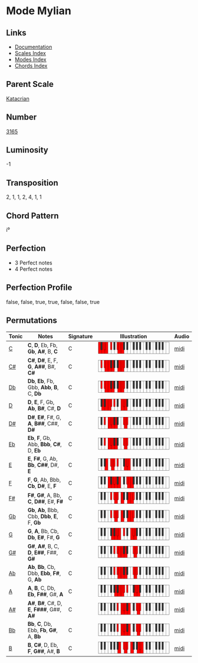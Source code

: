 # Mode Mylian

## Links

- [Documentation](README.md)
- [Scales Index](Scales.md)
- [Modes Index](Modes.md)
- [Chords Index](Chords.md)

## Parent Scale

[Katacrian](ScaleKatacrian.md)

## Number

[3165](https://ianring.com/musictheory/scales/3165)

## Luminosity

-1

## Transposition

2, 1, 1, 2, 4, 1, 1

## Chord Pattern

i⁰

## Perfection

- 3 Perfect notes
- 4 Perfect notes

## Perfection Profile

false, false, true, true, false, false, true

## Permutations

| Tonic | Notes | Signature | Illustration | Audio |
|-------|-------|-----------|--------------|-------|
| [C](ModeCNaturalMylian.md) | **C**, **D**, Eb, Fb, **Gb**, **A#**, B, **C** | C | ![CNaturalMylian](ModeCNaturalMylian.png) | [midi](https://github.com/edipermadi/music/blob/main/docs/ModeCNaturalMylian.mid?raw=true) |
| [C#](ModeCSharpMylian.md) | **C#**, **D#**, E, F, **G**, **A##**, B#, **C#** | C | ![CSharpMylian](ModeCSharpMylian.png) | [midi](https://github.com/edipermadi/music/blob/main/docs/ModeCSharpMylian.mid?raw=true) |
| [Db](ModeDFlatMylian.md) | **Db**, **Eb**, Fb, Gbb, **Abb**, **B**, C, **Db** | C | ![DFlatMylian](ModeDFlatMylian.png) | [midi](https://github.com/edipermadi/music/blob/main/docs/ModeDFlatMylian.mid?raw=true) |
| [D](ModeDNaturalMylian.md) | **D**, **E**, F, Gb, **Ab**, **B#**, C#, **D** | C | ![DNaturalMylian](ModeDNaturalMylian.png) | [midi](https://github.com/edipermadi/music/blob/main/docs/ModeDNaturalMylian.mid?raw=true) |
| [D#](ModeDSharpMylian.md) | **D#**, **E#**, F#, G, **A**, **B##**, C##, **D#** | C | ![DSharpMylian](ModeDSharpMylian.png) | [midi](https://github.com/edipermadi/music/blob/main/docs/ModeDSharpMylian.mid?raw=true) |
| [Eb](ModeEFlatMylian.md) | **Eb**, **F**, Gb, Abb, **Bbb**, **C#**, D, **Eb** | C | ![EFlatMylian](ModeEFlatMylian.png) | [midi](https://github.com/edipermadi/music/blob/main/docs/ModeEFlatMylian.mid?raw=true) |
| [E](ModeENaturalMylian.md) | **E**, **F#**, G, Ab, **Bb**, **C##**, D#, **E** | C | ![ENaturalMylian](ModeENaturalMylian.png) | [midi](https://github.com/edipermadi/music/blob/main/docs/ModeENaturalMylian.mid?raw=true) |
| [F](ModeFNaturalMylian.md) | **F**, **G**, Ab, Bbb, **Cb**, **D#**, E, **F** | C | ![FNaturalMylian](ModeFNaturalMylian.png) | [midi](https://github.com/edipermadi/music/blob/main/docs/ModeFNaturalMylian.mid?raw=true) |
| [F#](ModeFSharpMylian.md) | **F#**, **G#**, A, Bb, **C**, **D##**, E#, **F#** | C | ![FSharpMylian](ModeFSharpMylian.png) | [midi](https://github.com/edipermadi/music/blob/main/docs/ModeFSharpMylian.mid?raw=true) |
| [Gb](ModeGFlatMylian.md) | **Gb**, **Ab**, Bbb, Cbb, **Dbb**, **E**, F, **Gb** | C | ![GFlatMylian](ModeGFlatMylian.png) | [midi](https://github.com/edipermadi/music/blob/main/docs/ModeGFlatMylian.mid?raw=true) |
| [G](ModeGNaturalMylian.md) | **G**, **A**, Bb, Cb, **Db**, **E#**, F#, **G** | C | ![GNaturalMylian](ModeGNaturalMylian.png) | [midi](https://github.com/edipermadi/music/blob/main/docs/ModeGNaturalMylian.mid?raw=true) |
| [G#](ModeGSharpMylian.md) | **G#**, **A#**, B, C, **D**, **E##**, F##, **G#** | C | ![GSharpMylian](ModeGSharpMylian.png) | [midi](https://github.com/edipermadi/music/blob/main/docs/ModeGSharpMylian.mid?raw=true) |
| [Ab](ModeAFlatMylian.md) | **Ab**, **Bb**, Cb, Dbb, **Ebb**, **F#**, G, **Ab** | C | ![AFlatMylian](ModeAFlatMylian.png) | [midi](https://github.com/edipermadi/music/blob/main/docs/ModeAFlatMylian.mid?raw=true) |
| [A](ModeANaturalMylian.md) | **A**, **B**, C, Db, **Eb**, **F##**, G#, **A** | C | ![ANaturalMylian](ModeANaturalMylian.png) | [midi](https://github.com/edipermadi/music/blob/main/docs/ModeANaturalMylian.mid?raw=true) |
| [A#](ModeASharpMylian.md) | **A#**, **B#**, C#, D, **E**, **F###**, G##, **A#** | C | ![ASharpMylian](ModeASharpMylian.png) | [midi](https://github.com/edipermadi/music/blob/main/docs/ModeASharpMylian.mid?raw=true) |
| [Bb](ModeBFlatMylian.md) | **Bb**, **C**, Db, Ebb, **Fb**, **G#**, A, **Bb** | C | ![BFlatMylian](ModeBFlatMylian.png) | [midi](https://github.com/edipermadi/music/blob/main/docs/ModeBFlatMylian.mid?raw=true) |
| [B](ModeBNaturalMylian.md) | **B**, **C#**, D, Eb, **F**, **G##**, A#, **B** | C | ![BNaturalMylian](ModeBNaturalMylian.png) | [midi](https://github.com/edipermadi/music/blob/main/docs/ModeBNaturalMylian.mid?raw=true) |
